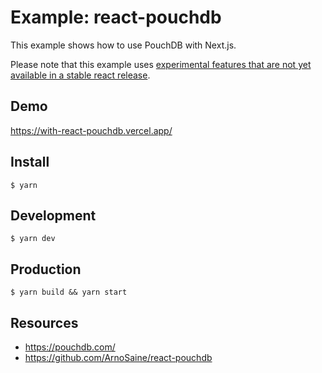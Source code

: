 # Example: react-pouchdb

This example shows how to use PouchDB with Next.js.

Please note that this example uses [experimental features that are not yet available in a stable react release](https://reactjs.org/docs/concurrent-mode-suspense.html).

## Demo

https://with-react-pouchdb.vercel.app/

## Install

    $ yarn

## Development

    $ yarn dev

## Production

    $ yarn build && yarn start

## Resources

- https://pouchdb.com/
- https://github.com/ArnoSaine/react-pouchdb
